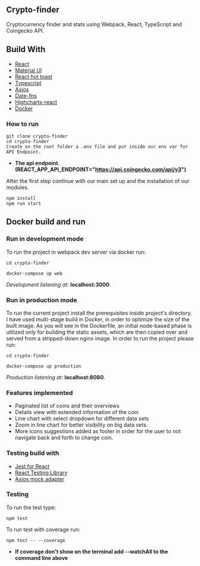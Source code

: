 ## Crypto-finder

Cryptocurrency finder and stats using Webpack, React, TypeScript and Coingecko API.
## Build With

* [React](https://reactjs.org/)
* [Material UI](https://material-ui.com/)
* [React hot toast](https://github.com/timolins/react-hot-toast)
* [Typescript](https://www.typescriptlang.org/docs/handbook/react.html)
* [Axios](https://github.com/axios/axios)
* [Date-fns](https://date-fns.org/)
* [Highcharts-react](https://github.com/highcharts/highcharts-react)
* [Docker](https://www.docker.com/)

### How to run 

```
git clone crypto-finder
cd crypto-finder
Create on the root folder a .env file and put inside our env var for API Endpoint.
```

* **The api endpoint. (REACT_APP_API_ENDPOINT="https://api.coingecko.com/api/v3")**

After the first step continue with our main set up and the installation of our modules.

```
npm install
npm run start
```

## Docker build and run

### Run in development mode

To run the project in webpack dev server via docker run:

```
cd crypto-finder

docker-compose up web
```

 *Development listening at:* **localhost:3000**.

### Run in production mode

To run the current project install the prerequisites inside project's directory.
I have used multi-stage build in Docker, in order to optimize the size of the built image. 
As you will see in the Dockerfile, an initial node-based phase is utilized only for building the static assets, which are then copied over and served from a stripped-down nginx image. 
In order to run the project please run:

```
cd crypto-finder

docker-compose up production
```

 *Production listening at:*  **localhost:8080**.

### Features implemented
* Paginated list of coins and their overviews
* Details view with extended information of the coin
* Line chart with select dropdown for different data sets
* Zoom in line chart for better visibility on big data sets.
* More icons suggestions added as footer in order for the user to not navigate back and forth to change coin.

### Testing build with

* [Jest for React](https://jestjs.io/)
* [React Testing Library](https://testing-library.com/docs/react-testing-library/intro/)
* [Axios mock adapter](https://github.com/ctimmerm/axios-mock-adapter#readme)

### Testing
To run the test type:

```
npm test
```

To run test with coverage run:

```
npm test -- --coverage
```

* **If coverage don't show on the terminal add --watchAll to the command line above**


